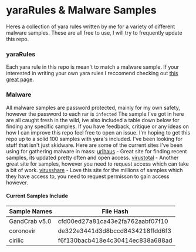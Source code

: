# yaraRules & Malware Samples
  Heres a collection of yara rules written by me for a variety of different malware samples. These are all free to use, I will try to frequently update this repo. 
  
### yaraRules
 Each yara rule in this repo is mean't to match a malware sample.
If your interested in writing your own yara rules I reccomend checking out [this great page](https://yara.readthedocs.io/en/v3.4.0/writingrules.html).

### Malware
   All malware samples are password protected, mainly for my own safety, however the password to each rar is `infected`
   The sample I've got in here are all caught fresh in the wild, ive also included a table down below for finding any specific samples. If you have feedback, critique or any ideas on how I can improve this repo feel free to open an issue. I'm hoping to get this repo up to a solid 100 samples with yara's included. I've been looking for stuff that isn't just skidware.
Here are some of the current sites I've been using for gathering malware in mass:
[urlhaus](https://urlhaus.abuse.ch/) -  Great site for finding recent samples, its updated pretty often and open access.
[virustotal](https://virustotal.com) - Another great site for samples, however you need to request access which can take a bit of work.
[virusshare](https://virusshare.com/) - Love this site for the millions of samples which they have access to, you need to request permisson to gain access however.
   
#### Current Samples Include
    
| Sample Names | File Hash |
| ------------ | ------------- |
| GandCrab v5.0 | cfd00ed27a81ca43e2fa762aabf07f10  |
| coronovir | de322e3441d3d8bccd8434218ffdd6f3  |
| cirilic  | f6f130bacb418e4c30414ec838a688ad|
